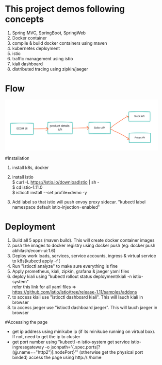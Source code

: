 # This project demos following concepts
1) Spring MVC, SpringBoot, SpringWeb
2) Docker container
3) compile & build docker containers using maven
4) kubernetes deployment
5) istio
6) traffic management using istio
7) kiali dashboard
8) distributed tracing using zipkin/jaeger

# Flow

![flow.png](flow.png)

#Installation
1) install k8s, docker
   
2) install istio<br>
   $ curl -L https://istio.io/downloadIstio | sh - <br>
   $ cd istio-1.11.0 <br>
   $ istioctl install --set profile=demo -y
3)  Add label so that istio will push envoy proxy sidecar. "kubectl label namespace default istio-injection=enabled"

# Deployment
1) Build all 5 apps (maven build). This will create docker container images
2) push the images to docker registry using docker push (eg: docker push abhilash/ecom-ui:1.6)
3) Deploy work loads, services, service accounts, ingress & virtual service to k8s(kubectl apply -f <all files in yamls folder>)
4) Run "istioctl analyze" to make sure everything is fine
5) Apply prometheus, kiali, zipkin, grafana & jaeger yaml files
6) deploy kiali using "kubectl rollout status deployment/kiali -n istio-system"<br>
   refer this link for all yaml files => https://github.com/istio/istio/tree/release-1.11/samples/addons
7) to access kiali use "istioctl dashboard kiali". This will lauch kiali in browser
7) to access jaeger use "istioctl dashboard jaeger". This will lauch jaeger in browser

#Accessing the page
- get ip address using minikube ip (if its minikube running on virtual box). If not, need to get the ip to cluster
- get port number using "kubectl -n istio-system get service istio-ingressgateway -o jsonpath='{.spec.ports[?(@.name=="http2")].nodePort}'" (otherwise get the physical port binded)
access the page using http://<ip>:<port>/home
